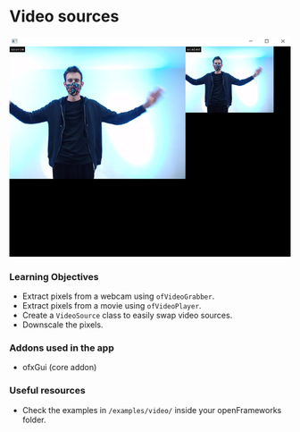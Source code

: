 # Video sources

![Screenshot](screenshot.png)

### Learning Objectives

* Extract pixels from a webcam using ```ofVideoGrabber```.
* Extract pixels from a movie using ```ofVideoPlayer```.
* Create a ```VideoSource``` class to easily swap video sources.
* Downscale the pixels.

### Addons used in the app

* ofxGui (core addon)

### Useful resources

* Check the examples in ```/examples/video/``` inside your openFrameworks folder.